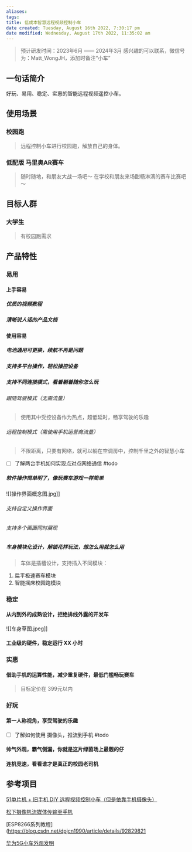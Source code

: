 ```yaml
---
aliases: 
tags: 
title: 低成本智慧远程视频控制小车
date created: Tuesday, August 16th 2022, 7:30:17 pm
date modified: Wednesday, August 17th 2022, 11:35:02 am
---
```


> 预计研发时间：2023年6月 —— 2024年3月
> 感兴趣的可以联系，微信号为：Matt_WongJH，添加时备注“小车”

## 一句话简介

好玩、易用、稳定、实惠的智能远程视频遥控小车。

## 使用场景

### 校园跑

> 远程控制小车进行校园跑，解放自己的身体。

### 低配版 马里奥AR赛车

> 随时随地，和朋友大战一场吧～
> 在学校和朋友来场酣畅淋漓的赛车比赛吧～

## 目标人群

### 大学生

> 有校园跑需求

## 产品特性

### 易用

#### 上手容易

##### 优质的视频教程

##### 清晰说人话的产品文档

#### 使用容易

##### 电池通用可更换，续航不再是问题

##### 支持多平台操作，轻松操控设备

##### 支持不同连接模式，看着躺着随你怎么玩

###### 跟随驾驶模式（无需流量）

> 使用其中受控设备作为热点，超低延时，畅享驾驶的乐趣

###### 远程控制模式（需使用手机运营商流量）

> 不限距离，只要有网络，就可以躺在空调房中，控制千里之外的智慧小车

- [ ] 了解两台手机如何实现点对点网络通信 #todo 

##### 软件操作简单明了，像玩赛车游戏一样简单

![[操作界面概念图.jpg]]

###### 支持自定义操作界面

###### 支持多个画面同时展现

##### 车身模块化设计，解锁花样玩法，想怎么用就怎么用

> 车体是插槽设计，支持插入不同模块：
1. 扁平极速赛车模块
2. 智能摇床校园跑模块

### 稳定

#### 从内到外的成熟设计，拒绝排线外露的开发车

![[车身草图.jpeg]]

#### 工业级的硬件，稳定运行 XX 小时

### 实惠

#### 借助手机的运算性能，减少重复硬件，最低门槛畅玩赛车

> 目标定价在 399元以内

### 好玩

#### 第一人称视角，享受驾驶的乐趣

- [ ] 了解如何使用 摄像头，推流到手机 #todo 

#### 帅气外观，霸气侧漏，你就是这片绿茵场上最靓的仔

#### 连机竞速，看看谁才是真正的校园老司机

## 参考项目

[51单片机 + 旧手机 DIY 远程视频控制小车（但是依靠手机摄像头）](https://www.cirmall.com/bbs/thread-108231-1-1.html) 

[松下摄像机流媒体传输至手机](https://eww.pavc.panasonic.co.jp/dscoi/DC-GH5M2/html/DC-GH5M2_DVQP2482_sch/0153.html)

[ESP8266系列教程](https://blog.csdn.net/dpjcn1990/article/details/92829821

[华为5G小车外观发明](https://www.qiche365.org.cn/index/article/detail/id/28307.html)
